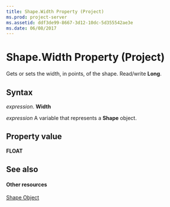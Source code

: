 ```yaml
---
title: Shape.Width Property (Project)
ms.prod: project-server
ms.assetid: ddf3de99-8667-3d12-10dc-5d355542ae3e
ms.date: 06/08/2017
---
```



# Shape.Width Property (Project)
Gets or sets the width, in points, of the shape. Read/write **Long**.

## Syntax

 _expression_. **Width**

 _expression_ A variable that represents a **Shape** object.


## Property value

 **FLOAT**


## See also


#### Other resources


[Shape Object](shape-object-project.md)
